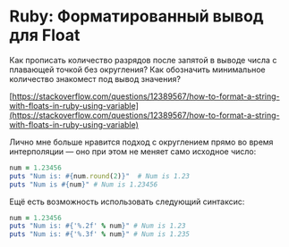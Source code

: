 # Ruby: Форматированный вывод для Float

Как прописать количество разрядов после запятой в выводе числа с плавающей точкой без округления? Как обозначить минимальное количество знакомест под вывод значения?

[https://stackoverflow.com/questions/12389567/how-to-format-a-string-with-floats-in-ruby-using-variable](https://stackoverflow.com/questions/12389567/how-to-format-a-string-with-floats-in-ruby-using-variable)

Лично мне больше нравится подход с округлением прямо во время интерполяции — оно при этом не меняет само исходное число:

```ruby
num = 1.23456
puts "Num is: #{num.round(2)}"  # Num is 1.23
puts "Num is #{num}" # Num is 1.23456
```

Ещё есть возможность использовать следующий синтаксис:

```ruby
num = 1.23456
puts "Num is: #{'%.2f' % num}" # Num is 1.23
puts "Num is: #{'%.3f' % num}" # Num is 1.235
```

